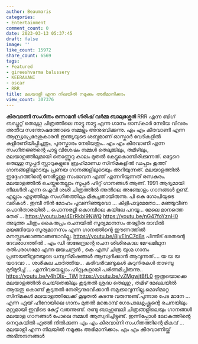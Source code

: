 ```yaml
---
author: Beaumaris
categories:
- Entertainment
comment_count: 0
date: 2023-03-13 05:37:45
draft: false
image: ''
like_count: 15972
share_count: 6569
tags:
- Featured
- gireeshvarma balussery
- KEERAVANI
- oscar
- RRR
title: മലയാളി എന്ന നിലയിൽ നമുക്കും അഭിമാനിക്കാം
view_count: 307376
---
```


**കീരവാണി സംഗീതം ഒന്നാമൻ** **ഗിരീഷ് വർമ്മ ബാലുശ്ശേരി** RRR എന്ന ബിഗ് ബഡ്ജറ്റ് തെലുഗു ചിത്രത്തിലെ നാട്ടു നാട്ടു എന്ന ഗാനം ഓസ്‌കാർ നേടിയ വിവരം അതീവ സന്തോഷത്തോടെ നമ്മളും അനുഭവിക്കുന്നു. എം എം കീരവാണി എന്ന ആന്ധ്രാപ്രദേശുകാരൻ ഇന്ത്യയുടെ ശബ്ദമാണ് ഓസ്കാർ വേദികളിൽ കുളിരണിയിപ്പിച്ചതും, പുരസ്കാരം നേടിയതും.. എം എം കീരവാണി എന്ന സംഗീതജ്ഞന്റെ പാട്ടു വിശേഷം നമ്മൾ തെലുങ്കിലും, തമിഴിലും, മലയാളത്തിലുമായി തൊണ്ണൂറു കാലം മുതൽ കേട്ടുകൊണ്ടിരിക്കുന്നത്. ഒട്ടേറെ തെലുഗു സൂപ്പർ സ്റ്റാറുകളുടെ ബ്രഹ്‌മാണ്ഡ സിനിമകളിൽ ഡപ്പാം കൂത്ത് ഗാനങ്ങളിലൂടെയും പ്രണയ ഗാനങ്ങളിലൂടെയും അറിയുന്നത്. മലയാളത്തിൽ ഇദ്ദേഹത്തിന്റെ നേരിട്ടുള്ള സംഭാവന എന്ത് എന്നറിയുന്നത് രസകരം. മലയാളത്തിൽ ചെയ്തതെല്ലാം സൂപ്പർ ഹിറ്റ് ഗാനങ്ങൾ ആണ്. 1991 ആദ്യമായി നീലഗിരി എന്ന ഐവി ശശി ചിത്രത്തിൽ അതിലെ അഞ്ചോളം ഗാനങ്ങൾ ഉണ്ട്. എല്ലാം എഴുത്തിലും സംഗീതത്തിലും മികച്ചതായിരുന്നു. പി കെ ഗോപിയുടെ വരികൾ . തുമ്പീ നിൻ മോഹം പൂവണിഞ്ഞുവോ ... കിളിപാടുമേതോ... മഞ്ഞുവീണ പൊൻതാരയിൽ .. പൊന്നരളി കൊമ്പിലെ കുയിലേ പറയൂ... മേലെ മാനത്തെ തേര് ... https://youtu.be/4ErRkbI9NWQ https://youtu.be/nG47foYznH0 അടുത്ത ചിത്രം കൈതപ്രം രചനയിൽ സൂര്യമാനസം തരളിത രാവിൽ മയങ്ങിയോ സൂര്യമാനസം എന്ന ഗാനത്തിന്റെ ഈണത്തിൽ മനസ്സുടക്കാത്തവരുണ്ടാവില്ല. https://youtu.be/8jvEInC7d8s പിന്നീട് ഭരതന്റെ ദേവരാഗത്തിൽ . എം ഡി രാജേന്ദ്രന്റെ രചന ശിശിരകാല മേഘമിഥുന രതിപരാഗമോ എന്ന ജയചന്ദ്രൻ , കെ എസ് ചിത്ര യുഗ്മ ഗാനം പ്രണയതീവ്രതയുടെ ധന്യനിമിഷങ്ങൾ ആസ്വദിക്കാൻ ആവുന്നത്.... യ യ യ യാദവാ ... ശശികല ചാർത്തിയ... കരിവരിവണ്ടുകൾ കുറുനിരകൾ താഴമ്പു മുടിമുടിച്ച് ... എന്നിവയെല്ലാം ഹിറ്റുകളായി പരിണമിച്ചിരുന്നു.. https://youtu.be/v4hDIs-_TiM https://youtu.be/vZMgwjtBfL0 ഇത്രയൊക്കെ മലയാളത്തിൽ ചെയ്‌തെങ്കിലും കൂടുതൽ ശ്രദ്ധ തെലുഗു , തമിഴ് മേഖലയിൽ ആയതു കൊണ്ട് കൂടുതൽ നേരിട്ടനുഭവിക്കാൻ നമുക്കാവുന്നില്ല.മൊഴിമാറ്റ സിനിമകൾ മലയാളത്തിലേക്ക് കൂടുതൽ കടന്നു വരുന്നുണ്ട്.പുന്നാര പേട മാനേ ... എന്ന ഏയ് ഹീറോയിലെ ഗാനം മുതൽ മങ്കൊമ്പ് ഗോപാലകൃഷ്ണന്റെ രചനയിലും മറ്റുമായി ഇവിടെ കേട്ട് വരുന്നുണ്ട്. രണ്ടു ബാഹുബലി ചിത്രങ്ങളിലെയും ഗാനങ്ങൾ മലയാള ഗാനങ്ങൾ പോലെ നമ്മൾ ആസ്വദിച്ചിട്ടുണ്ട്. ഇന്നിപ്പോൾ ലോകത്തിന്റെ നെറുകയിൽ എത്തി നിൽക്കുന്ന എം എം കീരവാണി സംഗീതത്തിന്റെ മികവ് ... മലയാളി എന്ന നിലയിൽ നമുക്കും അഭിമാനിക്കാം. എം എം കീരവാണിയ്ക്ക് അഭിനന്ദനങ്ങൾ